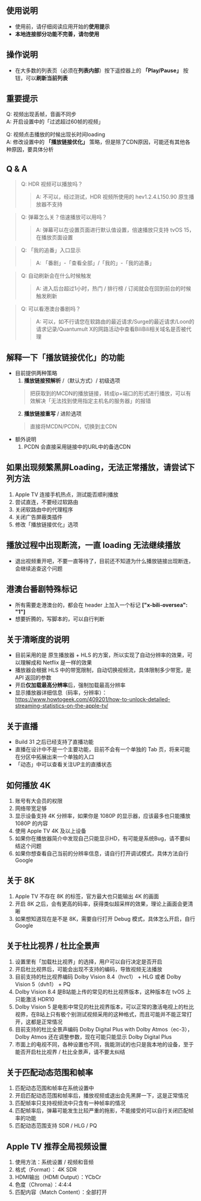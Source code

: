 ## 使用说明
- 使用前，请仔细阅读应用开始的**使用提示**
- **本地连接部分功能不完善，请勿使用**

## 操作说明
- 在大多数的列表页（必须在**列表内部**）按下遥控器上的 **「Play/Pause」** 按钮，可以**刷新当前列表**

## 重要提示
Q: 视频出现丢帧，音画不同步  
A: 开启设置中的「过滤超过60帧的视频」  
  
Q: 视频点击播放的时候出现长时间loading  
A: 修改设置中的 **「播放链接优化」** 策略，但是除了CDN原因，可能还有其他各种原因，要具体分析  

## Q & A
> Q: HDR 视频可以播放吗？
>> A: 不可以，经过测试，HDR 视频所使用的 hev1.2.4.L150.90 原生播放器不支持

> Q: 弹幕怎么关？倍速播放可以用吗？
>> A: 弹幕可以在设置页面进行默认值设置，倍速播放只支持 tvOS 15，在播放页面设置

> Q: 「我的追番」入口显示
>> A: 「番剧」-「查看全部」/「我的」-「我的追番」

> Q: 自动刷新会在什么时候触发
>> A: 进入后台超过1小时，热门 / 排行榜 / 订阅就会在回到前台的时候触发刷新

> Q: 可以看港澳台番剧吗？
>> A: 可以，如不行请您在软路由的最近请求/Surge的最近请求/Loon的请求记录/Quantumult X的网路活动中查看BiliBili相关域名是否被代理

## 解释一下「播放链接优化」的功能
- 目前提供两种策略
  1. **播放链接预解析** /（默认方式）/ 初级选项
    > 把获取到的MCDN的播放链接，转成ip+端口的形式进行播放，可以有效解决「无法找到使用指定主机名的服务器」的报错
  2. **播放链接重写** / 进阶选项
    > 直接将MCDN/PCDN，切换到主CDN
- 额外说明
  1. PCDN 会直接采用链接中的URL中的备选CDN

## 如果出现频繁黑屏Loading，无法正常播放，请尝试下列方法
1. Apple TV 连接手机热点，测试能否顺利播放
2. 尝试直连，不要经过软路由
3. 关闭软路由中的代理程序
4. 关闭广告屏蔽类插件
5. 修改「播放链接优化」选项

## 播放过程中出现断流，一直 loading 无法继续播放
- 退出视频重开吧，不要一直等待了，目前还不知道为什么播放链接出现断连，会继续追查这个问题

## 港澳台番剧特殊标记
- 所有需要走港澳台的，都会在 header 上加入一个标记 **["x-bili-oversea": "1"]**
- 想要折腾的，写脚本的，可以自行判断

## 关于清晰度的说明
- 目前采用的是 原生播放器 + HLS 的方案，所以实现了自动分辨率的效果，可以理解成和 Netflix 是一样的效果
- 播放器会根据 HLS 中的带宽限制，自动切换视频流，具体限制多少带宽，是 API 返回的参数
- 开启**仅加载最高分辨率**后，强制加载最高分辨率
- 显示播放器详细信息（码率，分辨率）：https://www.howtogeek.com/409201/how-to-unlock-detailed-streaming-statistics-on-the-apple-tv/

## 关于直播
- Build 31 之后已经支持了直播功能
- 直播在设计中不是一个主要功能，目前不会有一个单独的 Tab 页，将来可能在分区中拓展出来一个单独的入口
- 「动态」中可以查看关注UP主的直播状态

## 如何播放 4K
1. 账号有大会员的权限
2. 网络带宽足够
3. 显示设备支持 4K 分辨率，如果你是 1080P 的显示器，应该最多也只能播放 1080P 的内容
4. 使用 Apple TV 4K 及以上设备
5. 如果你在播放器简介中发现自己只能显示HD，有可能是系统Bug，请不要纠结这个问题
6. 如果你想查看自己当前的分辨率信息，请自行打开调试模式，具体方法自行 Google

## 关于 8K
1. Apple TV 不存在 8K 的标签，官方最大也只能输出 4K 的画面
2. 开启 8K 之后，会有更高的码率，获得类似超采样的效果，理论上画面会更清晰
3. 如果想知道现在是不是 8K，需要自行打开 Debug 模式，具体怎么开启，自行 Google

## 关于杜比视界 / 杜比全景声
1. 设置里有「加载杜比视界」的选择，用户可以自行决定是否开启
2. 开启杜比视界后，可能会出现不支持的编码，导致视频无法播放
3. 目前支持的杜比视界编码 Dolby Vision 8.4（hvc1） + HLG 或者 Dolby Vision 5（dvh1） + PQ
4. Dolby Vision 8.4 是B站能上传的常见的杜比视界版本，这种版本在 tvOS 上只能激活 HDR10
5. Dolby Vision 5 是电影中常见的杜比视界版本，可以正常的激活电视上的杜比视界，在B站上只有极个别测试视频采用的这种格式，而且可能并不能正常打开，这都是正常情况
6. 目前支持的杜比全景声编码 Dolby Digital Plus with Dolby Atmos（ec-3），Dolby Atmos 还在调整参数，现在可能只能显示 Dolby Digital Plus
7. 市面上的电视不同，各种设置也不同，我能测试的也只是我本地的设备，至于能否开启杜比视界 / 杜比全景声，请不要太纠结

## 关于匹配动态范围和帧率
1. 匹配动态范围和帧率在系统设置中
2. 开启匹配动态范围和帧率后，播放视频或退出会先黑屏一下，这是正常情况
3. 匹配帧率只支持视频流中只含有一种帧率的情况
4. 匹配帧率后，弹幕可能发生比较严重的拖影，不能接受的可以自行关闭匹配帧率的功能
5. 匹配动态范围支持 SDR / HLG / PQ

## Apple TV 推荐全局视频设置
1. 使用方法：系统设置 / 视频和音频
2. 格式（Format）： 4K SDR
3. HDMI输出（HDMI Output）：YCbCr
4. 色度（Chroma）：4:4:4
5. 匹配内容（Match Content）：全部打开


